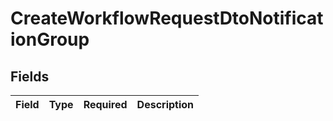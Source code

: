 # CreateWorkflowRequestDtoNotificationGroup


## Fields

| Field       | Type        | Required    | Description |
| ----------- | ----------- | ----------- | ----------- |
